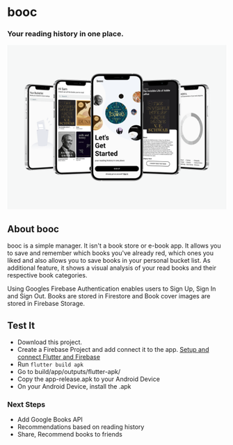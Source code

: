 # booc

### Your reading history in one place.

![Image of book widgets](./assets/github/detail-screens.png)

## About booc
booc is a simple manager. It isn't a book store or e-book app. It allows you to save and remember which books you've already red, which ones you liked and also allows you to save books in your personal bucket list.
As additional feature, it shows a visual analysis of your read books and their respective book categories.

Using Googles Firebase Authentication enables users to Sign Up, Sign In and Sign Out. Books are stored in Firestore and Book cover images are stored in Firebase Storage.

## Test It

- Download this project.
- Create a Firebase Project and add connect it to the app. [Setup and connect Flutter and Firebase](https://firebase.google.com/docs/flutter/setup?platform=android) 
- Run ``` flutter build apk ```
- Go to build/app/outputs/flutter-apk/
- Copy the app-release.apk to your Android Device
- On your Android Device, install the .apk

### Next Steps

- Add Google Books API
- Recommendations based on reading history
- Share, Recommend books to friends

